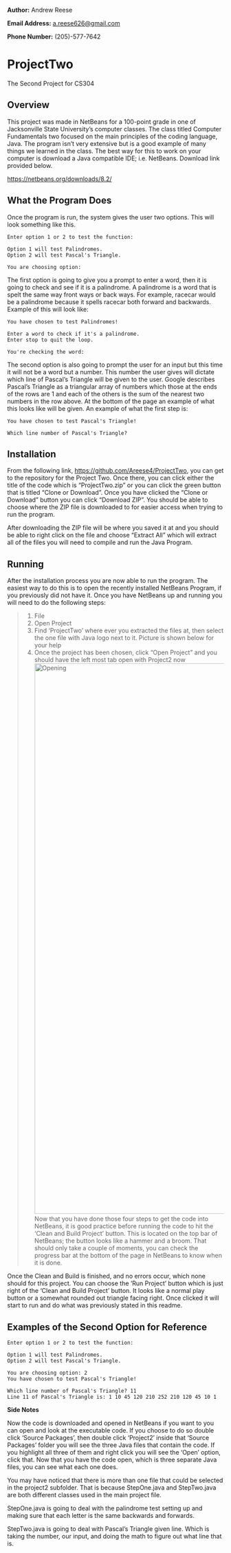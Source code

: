 **Author:**
Andrew Reese

**Email Address:** 
a.reese626@gmail.com

**Phone Number:** 
(205)-577-7642


# ProjectTwo
The Second Project for CS304

## Overview

This project was made in NetBeans for a 100-point grade in one of Jacksonville State University’s computer classes. The class titled Computer Fundamentals two focused on the main principles of the coding language, Java. The program isn’t very extensive but is a good example of many things we learned in the class. The best way for this to work on your computer is download a Java compatible IDE; i.e. NetBeans. Download link provided below.

https://netbeans.org/downloads/8.2/

## What the Program Does

Once the program is run, the system gives the user two options. This will look something like this.

```
Enter option 1 or 2 to test the function: 

Option 1 will test Palindromes.
Option 2 will test Pascal's Triangle. 

You are choosing option:
```

The first option is going to give you a prompt to enter a word, then it is going to check and see if it is a palindrome. A palindrome is a word that is spelt the same way front ways or back ways. For example, racecar would be a palindrome because it spells racecar both forward and backwards. Example of this will look like:

```
You have chosen to test Palindromes! 

Enter a word to check if it's a palindrome.
Enter stop to quit the loop. 

You're checking the word:
```

The second option is also going to prompt the user for an input but this time it will not be a word but a number. This number the user gives will dictate which line of Pascal’s Triangle will be given to the user. Google describes Pascal’s Triangle as a triangular array of numbers which those at the ends of the rows are 1 and each of the others is the sum of the nearest two numbers in the row above. At the bottom of the page an example of what this looks like will be given. An example of what the first step is:

```
You have chosen to test Pascal's Triangle! 

Which line number of Pascal's Triangle?
```

## Installation

From the following link, https://github.com/Areese4/ProjectTwo, you can get to the repository for the Project Two. Once there, you can click either the title of the code which is “ProjectTwo.zip” or you can click the green button that is titled “Clone or Download”. Once you have clicked the “Clone or Download” button you can click “Download ZIP”. You should be able to choose where the ZIP file is downloaded to for easier access when trying to run the program. 

After downloading the ZIP file will be where you saved it at and you should be able to right click on the file and choose “Extract All” which will extract all of the files you will need to compile and run the Java Program.

## Running

After the installation process you are now able to run the program. The easiest way to do this is to open the recently installed NetBeans Program, if you previously did not have it. Once you have NetBeans up and running you will need to do the following steps:

>1.	File
>2.	Open Project
>3.	Find ‘ProjectTwo’ where ever you extracted the files at, then select the one file with Java logo next to it. Picture is shown below for your help
>4.	Once the project has been chosen, click “Open Project” and you should have the left most tab open with Project2 now
<img width="1280" alt="Opening" src="https://user-images.githubusercontent.com/37488517/54752354-c77f2480-4bab-11e9-8a9f-bfa32b1232a4.png">Now that you have done those four steps to get the code into NetBeans, it is good practice before running the code to hit the ‘Clean and Build Project’ button. This is located on the top bar of NetBeans; the button looks like a hammer and a broom. That should only take a couple of moments, you can check the progress bar at the bottom of the page in NetBeans to know when it is done.

Once the Clean and Build is finished, and no errors occur, which none should for this project. You can choose the ‘Run Project’ button which is just right of the ‘Clean and Build Project’ button. It looks like a normal play button or a somewhat rounded out triangle facing right. Once clicked it will start to run and do what was previously stated in this readme.

## Examples of the Second Option for Reference

```
Enter option 1 or 2 to test the function: 

Option 1 will test Palindromes.
Option 2 will test Pascal's Triangle. 

You are choosing option: 2
You have chosen to test Pascal's Triangle! 

Which line number of Pascal's Triangle? 11
Line 11 of Pascal's Triangle is: 1 10 45 120 210 252 210 120 45 10 1
```
**Side Notes**

Now the code is downloaded and opened in NetBeans if you want to you can open and look at the executable code.  If you choose to do so double click ‘Source Packages’, then double click ‘Project2’ inside that ‘Source Packages’ folder you will see the three Java files that contain the code. If you highlight all three of them and right click you will see the ‘Open’ option, click that. Now that you have the code open, which is three separate Java files, you can see what each one does.

You may have noticed that there is more than one file that could be selected in the project2 subfolder. That is because StepOne.java and StepTwo.java are both different classes used in the main project file. 

StepOne.java is going to deal with the palindrome test setting up and making sure that each letter is the same backwards and forwards.

StepTwo.java is going to deal with Pascal’s Triangle given line. Which is taking the number, our input, and doing the math to figure out what line that is.
